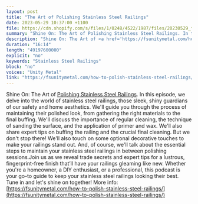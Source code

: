 ```yaml
---
layout: post
title: "The Art of Polishing Stainless Steel Railings"
date: 2023-05-29 10:37:00 +1100
file: https://cdn.shopify.com/s/files/1/0248/4522/1987/files/20230529_fsum_1.mp3?v=1685326194
summary: "Shine On: The Art of Polishing Stainless Steel Railings. In this episode, we delve into the world of stainless steel railings, those sleek, shiny guardians of our safety and home aesthetics. We'll guide you through the process of maintaining their polished look, from gathering the right materials to the final buffing. We'll discuss the importance of regular cleaning, the technique of sanding the surface, and the application of primer and wax. We'll also share expert tips on buffing the railing and the crucial final cleaning. But we don't stop there! We'll also touch on some optional decorative touches to make your railings stand out. And, of course, we'll talk about the essential steps to maintain your stainless steel railings in between polishing sessions.Join us as we reveal trade secrets and expert tips for a lustrous, fingerprint-free finish that’ll have your railings gleaming like new. Whether you're a homeowner, a DIY enthusiast, or a professional, this podcast is your go-to guide to keep your stainless steel railings looking their best. Tune in and let's shine on together!"
description: "Shine On: The Art of <a href='https://fsunitymetal.com/how-to-polish-stainless-steel-railings/'>Polishing Stainless Steel Railings</a>. In this episode, we delve into the world of stainless steel railings, those sleek, shiny guardians of our safety and home aesthetics. We'll guide you through the process of maintaining their polished look, from gathering the right materials to the final buffing. We'll discuss the importance of regular cleaning, the technique of sanding the surface, and the application of primer and wax. We'll also share expert tips on buffing the railing and the crucial final cleaning. But we don't stop there! We'll also touch on some optional decorative touches to make your railings stand out. And, of course, we'll talk about the essential steps to maintain your stainless steel railings in between polishing sessions.Join us as we reveal trade secrets and expert tips for a lustrous, fingerprint-free finish that’ll have your railings gleaming like new. Whether you're a homeowner, a DIY enthusiast, or a professional, this podcast is your go-to guide to keep your stainless steel railings looking their best. Tune in and let's shine on together!More info:<a href='https://fsunitymetal.com/how-to-polish-stainless-steel-railings/'>https://fsunitymetal.com/how-to-polish-stainless-steel-railings/</a>"
duration: "16:14"
length: "49197600000"
explicit: "no"
keywords: "Stainless Steel Railings"
block: "no"
voices: "Unity Metal"
link: "https://fsunitymetal.com/how-to-polish-stainless-steel-railings/"
---
```


Shine On: The Art of [Polishing Stainless Steel Railings](https://fsunitymetal.com/how-to-polish-stainless-steel-railings/). In this episode, we delve into the world of stainless steel railings, those sleek, shiny guardians of our safety and home aesthetics. We'll guide you through the process of maintaining their polished look, from gathering the right materials to the final buffing. We'll discuss the importance of regular cleaning, the technique of sanding the surface, and the application of primer and wax. We'll also share expert tips on buffing the railing and the crucial final cleaning. But we don't stop there! We'll also touch on some optional decorative touches to make your railings stand out. And, of course, we'll talk about the essential steps to maintain your stainless steel railings in between polishing sessions.Join us as we reveal trade secrets and expert tips for a lustrous, fingerprint-free finish that’ll have your railings gleaming like new. Whether you're a homeowner, a DIY enthusiast, or a professional, this podcast is your go-to guide to keep your stainless steel railings looking their best. Tune in and let's shine on together! More info:[https://fsunitymetal.com/how-to-polish-stainless-steel-railings/](https://fsunitymetal.com/how-to-polish-stainless-steel-railings/)
